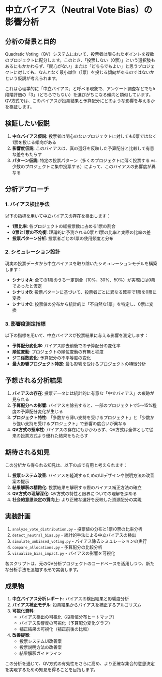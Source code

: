 # 中立バイアス（Neutral Vote Bias）の影響分析

## 分析の背景と目的

Quadratic Voting（QV）システムにおいて、投票者は限られたポイントを複数のプロジェクトに配分します。このとき、「投票しない（0票）」という選択肢もあるにもかかわらず、「関心がない」または「どちらでもよい」と思うプロジェクトに対しても、なんとなく最小単位（1票）を投じる傾向があるのではないかという仮説が考えられます。

これは心理学的に「中立バイアス」と呼べる現象で、アンケート調査などでも5段階評価の「3」（どちらでもない）を選びがちになる傾向と類似しています。QV方式では、このバイアスが投票結果と予算配分にどのような影響を与えるかを検証します。

## 検証したい仮説

1. **中立バイアス仮説**: 投票者は関心のないプロジェクトに対しても0票ではなく1票を投じる傾向がある
2. **影響度仮説**: このバイアスは、真の選好を反映した予算配分と比較して有意な差をもたらす
3. **パターン仮説**: 特定の投票パターン（多くのプロジェクトに薄く投票する vs. 少数のプロジェクトに集中投票する）によって、このバイアスの影響度が異なる

## 分析アプローチ

### 1. バイアス検出手法

以下の指標を用いて中立バイアスの存在を検出します：

- **1票比率**: 各プロジェクトの総投票数に占める1票の割合
- **0票と1票の不均衡**: 理論的に予測される0票と1票の比率と実際の比率の差
- **投票パターン分析**: 投票者ごとの1票の使用頻度と分布

### 2. シミュレーション設計

現実の投票データから中立バイアスを取り除いたシミュレーションモデルを構築します：

- **シナリオA**: 全ての1票のうち一定割合（10%、30%、50%）が実際には0票であったと仮定
- **シナリオB**: 投票パターンに基づいて、投票者ごとに異なる確率で1票を0票に変換
- **シナリオC**: 投票値の分布から統計的に「不自然な1票」を特定し、0票に変換

### 3. 影響度測定指標

以下の指標を用いて、中立バイアスが投票結果に与える影響を測定します：

- **予算配分変化率**: バイアス除去前後での予算配分の変化率
- **順位変動**: プロジェクトの順位変動の有無と程度
- **ジニ係数変化**: 予算配分の不平等度の変化
- **最大影響プロジェクト特定**: 最も影響を受けるプロジェクトの特徴分析

## 予想される分析結果

1. **バイアスの存在**: 投票データには統計的に有意な「中立バイアス」の痕跡が見られる
2. **予算配分への影響**: バイアスを除去すると、一部のプロジェクトで5〜15%程度の予算配分変化が生じる
3. **プロジェクト特性**: 「多数から薄い支持を受けるプロジェクト」と「少数から強い支持を受けるプロジェクト」で影響の度合いが異なる
4. **QV方式の堅牢性**: バイアスの存在にもかかわらず、QV方式は全体として従来の投票方式より優れた結果をもたらす

## 期待される知見

この分析から得られる知見は、以下の点で有用と考えられます：

1. **投票システム改善**: バイアスを軽減するためのUIデザインや説明方法の改善案の提示
2. **結果解釈の精緻化**: 投票結果を解釈する際のバイアス補正方法の確立
3. **QV方式の理解深化**: QV方式の特性と限界についての理解を深める
4. **社会的意思決定の質向上**: より正確な選好を反映した資源配分の実現

## 実装計画

1. `analyze_vote_distribution.py` - 投票値の分布と1票/0票の比率分析
2. `detect_neutral_bias.py` - 統計的手法による中立バイアスの検出
3. `simulate_unbiased_voting.py` - バイアス除去シミュレーションの実行
4. `compare_allocations.py` - 予算配分の比較分析
5. `visualize_bias_impact.py` - バイアスの影響を可視化

各スクリプトは、元のQV分析プロジェクトのコードベースを活用しつつ、新たな分析手法を追加する形で実装します。

## 成果物

1. **中立バイアス分析レポート**: バイアスの検出結果と影響度分析
2. **バイアス補正モデル**: 投票結果からバイアスを補正するアルゴリズム
3. **可視化資料**: 
   - バイアス検出の可視化（投票値分布ヒートマップ）
   - バイアス影響度の可視化（予算配分変化グラフ）
   - 補正結果の可視化（補正前後の比較）
4. **改善提案**: 
   - 投票システムUI改善案
   - 投票説明方法の改善案
   - 結果解釈ガイドライン

この分析を通じて、QV方式の有効性をさらに高め、より正確な集合的意思決定を実現するための知見を得ることを目指します。 